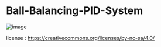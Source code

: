 # Ball-Balancing-PID-System

![image](images/DSC_4337.JPG)


license : https://creativecommons.org/licenses/by-nc-sa/4.0/

